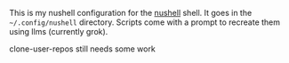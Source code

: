 This is my nushell configuration for the [nushell](https://www.nushell.sh/) shell.
It goes in the `~/.config/nushell` directory.
Scripts come with a prompt to recreate them using llms (currently grok).

clone-user-repos still needs some work
